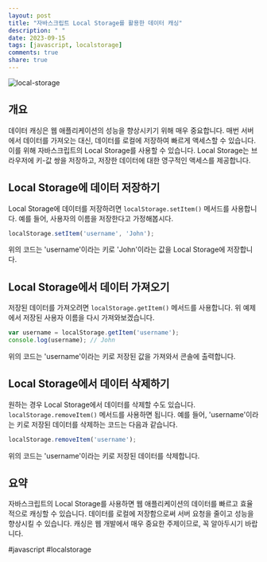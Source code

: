 ```yaml
---
layout: post
title: "자바스크립트 Local Storage를 활용한 데이터 캐싱"
description: " "
date: 2023-09-15
tags: [javascript, localstorage]
comments: true
share: true
---
```


![local-storage](https://example.com/local-storage.png) 

## 개요
데이터 캐싱은 웹 애플리케이션의 성능을 향상시키기 위해 매우 중요합니다. 매번 서버에서 데이터를 가져오는 대신, 데이터를 로컬에 저장하여 빠르게 액세스할 수 있습니다. 이를 위해 자바스크립트의 Local Storage를 사용할 수 있습니다. Local Storage는 브라우저에 키-값 쌍을 저장하고, 저장한 데이터에 대한 영구적인 액세스를 제공합니다.

## Local Storage에 데이터 저장하기
Local Storage에 데이터를 저장하려면 `localStorage.setItem()` 메서드를 사용합니다. 예를 들어, 사용자의 이름을 저장한다고 가정해봅시다.

```javascript
localStorage.setItem('username', 'John');
```

위의 코드는 'username'이라는 키로 'John'이라는 값을 Local Storage에 저장합니다.

## Local Storage에서 데이터 가져오기
저장된 데이터를 가져오려면 `localStorage.getItem()` 메서드를 사용합니다. 위 예제에서 저장된 사용자 이름을 다시 가져와보겠습니다.

```javascript
var username = localStorage.getItem('username');
console.log(username); // John
```

위의 코드는 'username'이라는 키로 저장된 값을 가져와서 콘솔에 출력합니다.

## Local Storage에서 데이터 삭제하기
원하는 경우 Local Storage에서 데이터를 삭제할 수도 있습니다. `localStorage.removeItem()` 메서드를 사용하면 됩니다. 예를 들어, 'username'이라는 키로 저장된 데이터를 삭제하는 코드는 다음과 같습니다.

```javascript
localStorage.removeItem('username');
```

위의 코드는 'username'이라는 키로 저장된 데이터를 삭제합니다.

## 요약
자바스크립트의 Local Storage를 사용하면 웹 애플리케이션의 데이터를 빠르고 효율적으로 캐싱할 수 있습니다. 데이터를 로컬에 저장함으로써 서버 요청을 줄이고 성능을 향상시킬 수 있습니다. 캐싱은 웹 개발에서 매우 중요한 주제이므로, 꼭 알아두시기 바랍니다.

#javascript #localstorage